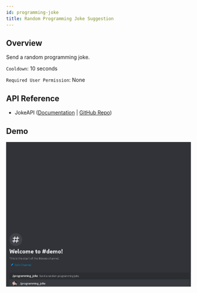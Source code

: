 ```yaml
---
id: programming-joke
title: Random Programming Joke Suggestion
---
```


## Overview

Send a random programming joke.

`Cooldown`: 10 seconds

`Required User Permission`: None

## API Reference

- JokeAPI ([Documentation](https://v2.jokeapi.dev/) | [GitHub Repo](https://github.com/Sv443/JokeAPI))

## Demo

![Random Programming Joke Command Demo GIF](../../../public/random/programming-joke.gif)
